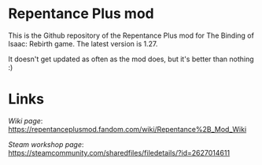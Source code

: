 # Repentance Plus mod
This is the Github repository of the Repentance Plus mod for The Binding of Isaac: Rebirth game. The latest version is 1.27.

It doesn't get updated as often as the mod does, but it's better than nothing :)

# Links
*Wiki page*: https://repentanceplusmod.fandom.com/wiki/Repentance%2B_Mod_Wiki

*Steam workshop page*: https://steamcommunity.com/sharedfiles/filedetails/?id=2627014611
